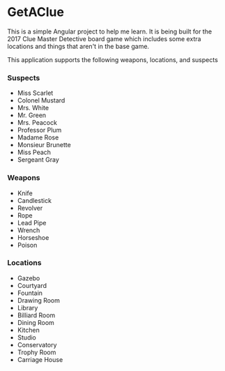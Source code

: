 # GetAClue

This is a simple Angular project to help me learn. It is being built for the 2017 Clue Master Detective board game which includes some extra locations and things that aren't in the base game. 

This application supports the following weapons, locations, and suspects

### Suspects 

- Miss Scarlet
- Colonel Mustard
- Mrs. White
- Mr. Green
- Mrs. Peacock
- Professor Plum
- Madame Rose
- Monsieur Brunette
- Miss Peach
- Sergeant Gray

### Weapons

- Knife
- Candlestick
- Revolver
- Rope
- Lead Pipe 
- Wrench
- Horseshoe 
- Poison

### Locations

- Gazebo
- Courtyard
- Fountain
- Drawing Room
- Library
- Billiard Room
- Dining Room
- Kitchen
- Studio
- Conservatory
- Trophy Room
- Carriage House